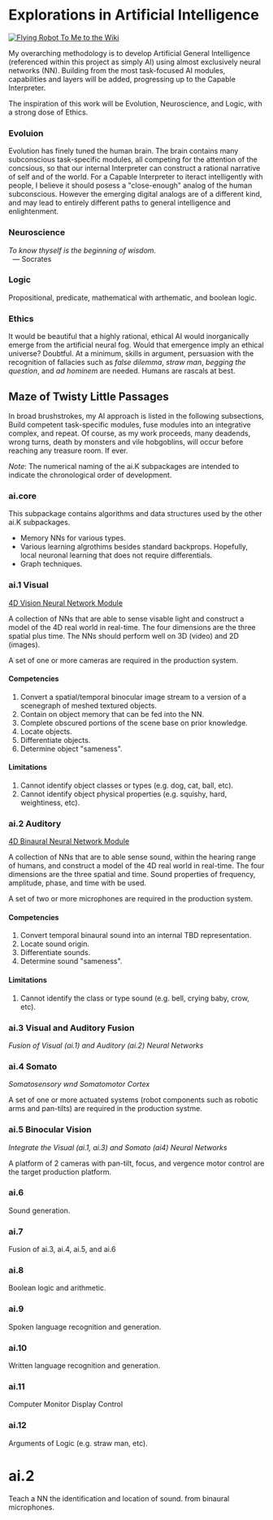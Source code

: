 # Explorations in Artificial Intelligence

[![Flying Robot][robot-flying] To Me to the Wiki][wiki]

My overarching methodology is to develop Artificial General Intelligence
(referenced within this project as simply AI) using
almost exclusively neural networks (NN).
Building from the most task-focused AI modules, capabilities and layers will be
added, progressing up to the Capable Interpreter.

The inspiration of this work will be Evolution, Neuroscience, and Logic,
with a strong dose of Ethics.

### Evoluion
Evolution has finely tuned the human brain. The brain contains many
subconscious task-specific modules, all competing for the attention of the
concsious, so that our internal Interpreter can construct a rational narrative
of self and of the world.
For a Capable Interpreter to iteract intelligently with people, I believe it
should posess a "close-enough" analog of the human subconscious.
However the emerging digital analogs are of a different kind,
and may lead to entirely different paths to general intelligence
and enlightenment.

### Neuroscience
_To know thyself is the beginning of wisdom._<br>
&nbsp;&nbsp;― Socrates

### Logic
Propositional, predicate, mathematical with arthematic, and boolean logic.

### Ethics
It would be beautiful that a highly rational, ethical AI would
inorganically emerge from the artificial neural fog.
Would that emergence imply an ethical universe? Doubtful.
At a minimum, skills in argument, persuasion with the recognition of
fallacies such as
_false dilemma_, _straw man_, _begging the question_, and _ad hominem_ 
are needed. Humans are rascals at best.

## Maze of Twisty Little Passages
In broad brushstrokes, my AI approach is listed in the following subsections,
Build competent task-specific modules, fuse modules into an integrative complex,
and repeat.
Of course, as my work proceeds, many deadends, wrong turns,
death by monsters and vile hobgoblins,
will occur before reaching any treasure room. If ever.

_Note_: The numerical naming of the ai.K subpackages are intended to indicate
the chronological order of development.

### ai.core
This subpackage contains algorithms and data structures used by the other
ai.K subpackages.
* Memory NNs for various types.
* Various learning algrothims besides standard backprops. Hopefully, local
neuronal learning that does not require differentials.
* Graph techniques.

### ai.1 Visual
[4D Vision Neural Network Module][ai-1-readme]

A collection of NNs that are able to sense visable light and construct
a model of the 4D real world in real-time.
The four dimensions are the three spatial plus time.
The NNs should perform well on 3D (video) and 2D (images).

A set of one or more cameras are required in the production system.

#### Competencies
1. Convert a spatial/temporal binocular image stream to a version of a 
scenegraph of meshed textured objects.
2. Contain on object memory that can be fed into the NN.
3. Complete obscured portions of the scene base on prior knowledge.
4. Locate objects.
5. Differentiate objects.
6. Determine object "sameness".

#### Limitations
1. Cannot identify object classes or types (e.g. dog, cat, ball, etc).
2. Cannot identify object physical properties (e.g. squishy, hard,
weightiness, etc).

### ai.2 Auditory
[4D Binaural Neural Network Module][ai-2-readme]

A collection of NNs that are to able sense sound,
within the hearing range of humans, and construct 
a model of the 4D real world in real-time.
The four dimensions are the three spatial and time.
Sound properties of frequency, amplitude, phase, and time with be used.

A set of two or more microphones are required in the production system.

#### Competencies
1. Convert temporal binaural sound into an internal TBD representation.
2. Locate sound origin.
3. Differentiate sounds.
4. Determine sound "sameness".

#### Limitations
1. Cannot identify the class or type sound (e.g. bell, crying baby, crow, etc).

### ai.3 Visual and Auditory Fusion
_Fusion of Visual (ai.1) and Auditory (ai.2) Neural Networks_

### ai.4 Somato
_Somatosensory wnd Somatomotor Cortex_

A set of one or more actuated systems (robot components such as robotic arms
and pan-tilts) are required in the production systme.

### ai.5 Binocular Vision
_Integrate the Visual (ai.1, ai.3) and Somato (ai4) Neural Networks_

A platform of 2 cameras with pan-tilt, focus, and vergence motor control are
the target production platform.

### ai.6
Sound generation.

### ai.7
Fusion of ai.3, ai.4, ai.5, and ai.6

### ai.8
Boolean logic and arithmetic.

### ai.9
Spoken language recognition and generation.

### ai.10
Written language recognition and generation.

### ai.11
Computer Monitor Display Control

### ai.12
Arguments of Logic (e.g. straw man, etc).

# ai.2
Teach a NN the identification and location of sound. from binaural microphones.

<!-- referneces and media -->
[ai-1-readme]: https://github.com/roadnarrows-robotics/ai.1/README
[ai-2-readme]: https://github.com/roadnarrows-robotics/ai.2/README
[wiki]: https://github.com/roadnarrows-robotics/ai/wiki
[robot-flying]: https://github.com/roadnarrows-robotics/ai/wiki/assets/images/RobotCatFlying.png
